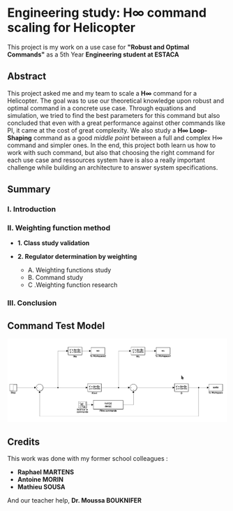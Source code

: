 # Engineering study: H∞ command scaling for Helicopter

This project is my work on a use case for **"Robust and Optimal Commands"** as a 5th Year **Engineering student at ESTACA**

## Abstract

This project asked me and my team to scale a **H∞** command for a Helicopter. The goal was to use our theoretical knowledge upon robust and optimal command in a concrete use case. Through equations and simulation, we tried to find the best parameters for this command but also concluded that even with a great performance against other commands like PI, it came at the cost of great complexity. We also study a **H∞ Loop-Shaping** command as a good *middle point* between a full and complex H∞ command and simpler ones. In the end, this project both learn us how to work with such command, but also that choosing the right command for each use case and ressources system have is also a really important challenge while building an architecture to answer system specifications.

## Summary

### I. Introduction

### II. Weighting function method

- **1. Class study validation**

- **2. Regulator determination by weighting**
	- A. Weighting functions study
	- B. Command study
	- C .Weighting function research

### III. Conclusion

## Command Test Model

![power supply full model](./Ressources/Hinf_model.png)

## Credits

This work was done with my former school colleagues : 

- **Raphael MARTENS**
- **Antoine MORIN**
- **Mathieu SOUSA**

And our teacher help, **Dr. Moussa BOUKNIFER**
